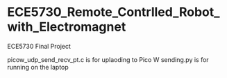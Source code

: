 # ECE5730_Remote_Contrlled_Robot_with_Electromagnet
ECE5730 Final Project

picow_udp_send_recv_pt.c is for uplaoding to Pico W
sending.py is for running on the laptop

